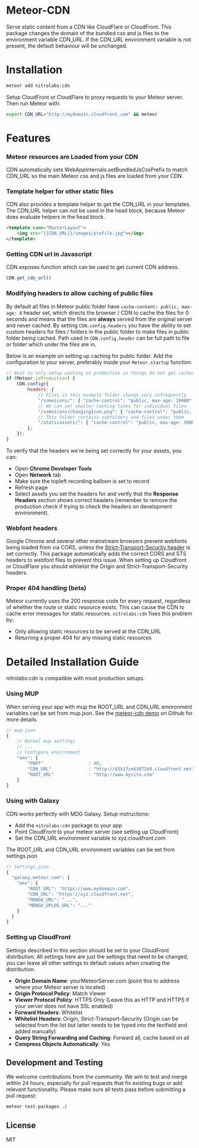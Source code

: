 Meteor-CDN
===========

Serve static content from a CDN like CloudFlare or CloudFront. This package changes the domain of the bundled css and js files to the environment variable CDN_URL. If the CDN_URL environment variable is not present, the default behaviour will be unchanged.

Installation
===============
```sh
meteor add nitrolabs:cdn
```

Setup CloudFront or CloudFlare to proxy requests to your Meteor server. Then run Meteor with:
```sh
export CDN_URL="http://mydomain.cloudfront.com" && meteor
```

Features
========

### Meteor resources are Loaded from your CDN
CDN automatically sets WebAppInternals.setBundledJsCssPrefix to match CDN_URL so the main Meteor css and js files are loaded from your CDN.

### Template helper for other static files
CDN also provides a template helper to get the CDN_URL in your templates.
The CDN_URL helper can not be used in the head block, because Meteor does
evaluate helpers in the head block.

```html
<template name="MasterLayout">
	<img src="{{CDN_URL}}/images/profile.jpg"></img>
</template>
```

### Getting CDN url in Javascript
CDN exposes function which can be used to get current CDN address.

```javascript
CDN.get_cdn_url()
```
### Modifying headers to allow caching of public files
By default all files in Meteor public folder have `cache-content: public, max-age: 0` header set, which directs the browser / CDN to cache the files for 0 seconds and means that the files are **always** served from the original server and never cached. By setting `CDN.config.headers` you have the ability to set custom headers for files / folders in the public folder to make files in public folder being cached. Path used in `CDN.config.header` can be full path to file or folder which under the files are in.

Below is an example on setting up caching for public folder. Add the configuration to your server, preferably inside your `Meteor.startup` function:

```javascript
// Best to only setup caching on production so things do not get cached on development
if (Meteor.isProduction) {
    CDN.config({
        headers: {
            // Files in this example folder change very infrequently
            "/someicons/": { "cache-control": "public, max-age: 10000" },
            // We can set smaller caching times for individual files
            "/someicons/changingIcon.png": { "cache-control": "public, max-age: 100" },
            // This folder contains subfolders and files under them
            "/staticassets/": { "cache-control": "public, max-age: 5000" },
        };
    });
}
```

To verify that the headers we're being set correctly for your assets, you can:
- Open **Chrome Developer Tools**
- Open **Network** tab
- Make sure the topleft recording balloon is set to record
- Refresh page
- Select assets you set the headers for and verify that the **Response Headers** section shows correct headers (remember to remove the production check if trying to check the headers on development environment).

### Webfont headers
Google Chrome and several other mainstream browsers prevent webfonts being loaded from via CORS, unless the [Strict-Transport-Security  header](https://developer.mozilla.org/en-US/docs/Web/Security/HTTP_strict_transport_security) is set correctly. This package automatically adds the correct CORS and STS headers to webfont files to prevent this issue. When setting up Cloudfront or CloudFlare you should whitelist the Origin and Strict-Transport-Security headers.

### Proper 404 handling (beta)
Meteor currently uses the 200 response code for every request, regardless of whether the route or static resource exists. This can cause the CDN to cache error messages for static resources. `nitrolabs:cdn` fixes this problem by:
* Only allowing static resources to be served at the CDN_URL
* Returning a proper 404 for any missing static resources

Detailed Installation Guide
===========================
nitrolabs:cdn is compatible with most production setups.

### Using MUP
When serving your app with mup the ROOT_URL and CDN_URL environment variables can be set from mup.json. See the [meteor-cdn demo](https://github.com/NitroLabs/meteor-cdn-demo/) on Github for more details.

```js
// mup.json
{
    // Normal mup settings
    // ...
    // Configure environment
    "env": {
        "PORT"                 : 80,
        "CDN_URL"              : "http://d3k17ze63872d4.cloudfront.net",
        "ROOT_URL"             : "http://www.mysite.com"
    }
}
  ```

### Using with Galaxy
CDN works perfectly with MDG Galaxy. Setup instructions:
* Add the `nitrolabs:cdn` package to your app
* Point CloudFront to your meteor server (see setting up CloudFront)
* Set the CDN_URL environment variable to xyz.cloudfront.com

The ROOT_URL and CDN_URL environment variables can be set from settings.json
```javascript
// Settings.json
{
  "galaxy.meteor.com": {
    "env": {
        "ROOT_URL": "https://www.mydomain.com",
        "CDN_URL": "https://xyz.cloudfront.net",
        "MONGO_URL": "...",
        "MONGO_OPLOG_URL": "..."
    }
  }
}
```

### Setting up CloudFront
Settings described in this section should be set to your CloudFront distribution. All settings here are just the settings that need to be changed, you can leave all other settings to default values when creating the distribution.

* **Origin Domain Name**: yourMeteorServer.com (point this to address where your Meteor server is located)
* **Origin Protocol Policy**: Match Viewer
* **Viewer Protocol Policy**: HTTPS Only (Leave this as HTTP and HTTPS if your server does not have SSL enabled)
* **Forward Headers**: Whitelist
* **Whitelist Headers**: Origin, Strict-Transport-Security (Origin can be selected from the list but latter needs to be typed into the textfield and added manually)
* **Query String Forwarding and Caching**: Forward all, cache based on all
* **Compress Objects Automatically**: Yes

Development and Testing
-----------------------
We welcome contributions from the community. We aim to test and merge within 24 hours, 
especially for pull requests that fix existing bugs or add relevant functionality. 
Please make sure all tests pass before submitting a pull request:
```sh
meteor test-packages ./
```


License
------

MIT
